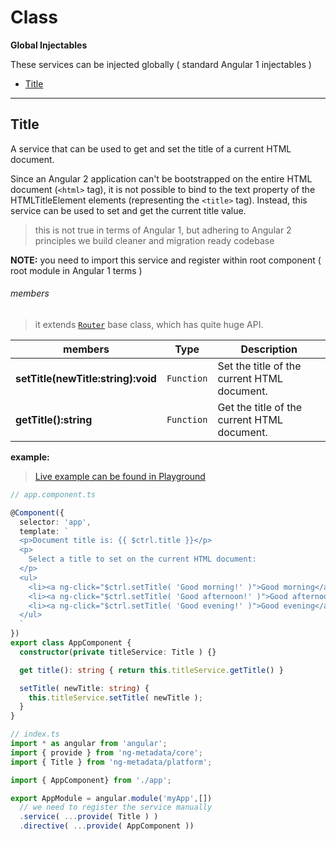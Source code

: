 # Class

**Global Injectables**

These services can be injected globally ( standard Angular 1 injectables )

- [Title](#title)

---

## Title

A service that can be used to get and set the title of a current HTML document.

Since an Angular 2 application can't be bootstrapped on the entire HTML document (`<html>` tag), 
it is not possible to bind to the text property of the HTMLTitleElement elements (representing the `<title>` tag). 
Instead, this service can be used to set and get the current title value.

> this is not true in terms of Angular 1, but adhering to Angular 2 principles we build cleaner and migration ready codebase

**NOTE:**
you need to import this service and register within root component ( root module in Angular 1 terms )

###### members
> it extends [`Router`](https://github.com/ngParty/ng-metadata/tree/master/src/router-deprecated/router.ts) base class, which has quite huge API.

| members           | Type       | Description                                  |
| ----------------- | ---------- |--------------------------------------------- |
| **setTitle(newTitle:string):void**  | `Function` | Set the title of the current HTML document. |
| **getTitle():string**  | `Function` | Get the title of the current HTML document. |
 
**example:**

> [Live example can be found in Playground](https://github.com/ngParty/ng-metadata/tree/master/playground/app/components/title)

```typescript
// app.component.ts

@Component({
  selector: 'app',
  template: `
  <p>Document title is: {{ $ctrl.title }}</p>
  <p>
    Select a title to set on the current HTML document:
  </p>
  <ul>
    <li><a ng-click="$ctrl.setTitle( 'Good morning!' )">Good morning</a>.</li>
    <li><a ng-click="$ctrl.setTitle( 'Good afternoon!' )">Good afternoon</a>.</li>
    <li><a ng-click="$ctrl.setTitle( 'Good evening!' )">Good evening</a>.</li>
  </ul>
  `
})
export class AppComponent {
  constructor(private titleService: Title ) {}

  get title(): string { return this.titleService.getTitle() }

  setTitle( newTitle: string) {
    this.titleService.setTitle( newTitle );
  }
}

// index.ts
import * as angular from 'angular';
import { provide } from 'ng-metadata/core';
import { Title } from 'ng-metadata/platform';

import { AppComponent} from './app';

export AppModule = angular.module('myApp',[])
  // we need to register the service manually
  .service( ...provide( Title ) )
  .directive( ...provide( AppComponent ))
```
